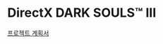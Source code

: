 # DirectX DARK SOULS™ III


[프로젝트 계획서]([https://google.com](https://docs.google.com/spreadsheets/d/1dXpYrz47kX-MZUgCUIkiazt9lNqZZAvJnZAshiVaFQE/edit?usp=sharing), "프로젝트 구글시트 링크")
